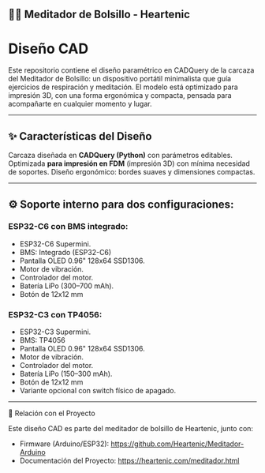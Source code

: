 ## 🧘‍♂️ Meditador de Bolsillo - Heartenic
# Diseño CAD

Este repositorio contiene el diseño paramétrico en CADQuery de la carcaza del Meditador de Bolsillo: un dispositivo portátil minimalista que guía ejercicios de respiración y meditación.
El modelo está optimizado para impresión 3D, con una forma ergonómica y compacta, pensada para acompañarte en cualquier momento y lugar.

---

## ✨ Características del Diseño

Carcaza diseñada en **CADQuery (Python)** con parámetros editables.
Optimizada **para impresión en FDM** (impresión 3D) con mínima necesidad de soportes.
Diseño ergonómico: bordes suaves y dimensiones compactas.

---

## ⚙️ Soporte interno para dos configuraciones:

### ESP32-C6 con BMS integrado:
 - ESP32-C6 Supermini.
 - BMS: Integrado (ESP32-C6)
 - Pantalla OLED 0.96" 128x64 SSD1306.
 - Motor de vibración.
 - Controlador del motor.
 - Batería LiPo (300–700 mAh).
 - Botón de 12x12 mm

### ESP32-C3 con TP4056:
 - ESP32-C3 Supermini.
 - BMS: TP4056
 - Pantalla OLED 0.96" 128x64 SSD1306.
 - Motor de vibración.
 - Controlador del motor.
 - Batería LiPo (150–300 mAh).
 - Botón de 12x12 mm
 - Variante opcional con switch físico de apagado.

 ---

 🔗 Relación con el Proyecto

Este diseño CAD es parte del meditador de bolsillo de Heartenic, junto con:
 - Firmware (Arduino/ESP32): https://github.com/Heartenic/Meditador-Arduino
 - Documentación del Proyecto: https://heartenic.com/meditador.html
